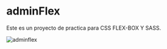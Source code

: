 # adminFlex

Este es un proyecto de practica para CSS FLEX-BOX Y SASS.

![adminflex](https://user-images.githubusercontent.com/53957140/89692428-0cf7db00-d8e2-11ea-80c0-601cd8213bec.png)
